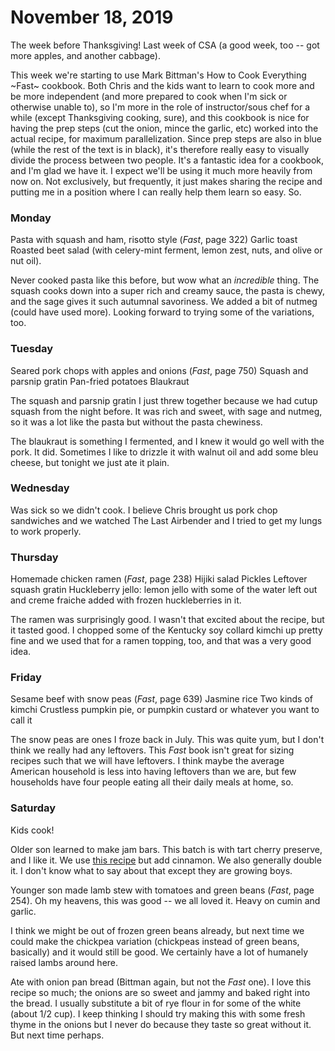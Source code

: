 # November 18, 2019

The week before Thanksgiving! Last week of CSA (a good week, too -- got more apples, and another cabbage). 

This week we're starting to use Mark Bittman's How to Cook Everything ~Fast~ cookbook. Both Chris and the kids want to learn to cook more and be more independent (and more prepared to cook when I'm sick or otherwise unable to), so I'm more in the role of instructor/sous chef for a while (except Thanksgiving cooking, sure), and this cookbook is nice for having the prep steps (cut the onion, mince the garlic, etc) worked into the actual recipe, for maximum parallelization. Since prep steps are also in blue (while the rest of the text is in black), it's therefore really easy to visually divide the process between two people. It's a fantastic idea for a cookbook, and I'm glad we have it. I expect we'll be using it much more heavily from now on. Not exclusively, but frequently, it just makes sharing the recipe and putting me in a position where I can really help them learn so easy. So.

### Monday

Pasta with squash and ham, risotto style (*Fast*, page 322)
Garlic toast
Roasted beet salad (with celery-mint ferment, lemon zest, nuts, and olive or nut oil). 

Never cooked pasta like this before, but wow what an *incredible* thing. The squash cooks down into a super rich and creamy sauce, the pasta is chewy, and the sage gives it such autumnal savoriness. We added a bit of nutmeg (could have used more). Looking forward to trying some of the variations, too.

### Tuesday

Seared pork chops with apples and onions (*Fast*, page 750)
Squash and parsnip gratin
Pan-fried potatoes
Blaukraut

The squash and parsnip gratin I just threw together because we had cutup squash from the night before. It was rich and sweet, with sage and nutmeg, so it was a lot like the pasta but without the pasta chewiness. 

The blaukraut is something I fermented, and I knew it would go well with the pork. It did. Sometimes I like to drizzle it with walnut oil and add some bleu cheese, but tonight we just ate it plain.

### Wednesday

Was sick so we didn't cook. I believe Chris brought us pork chop sandwiches and we watched The Last Airbender and I tried to get my lungs to work properly.

### Thursday

Homemade chicken ramen (*Fast*, page 238)
Hijiki salad
Pickles
Leftover squash gratin
Huckleberry jello: lemon jello with some of the water left out and creme fraiche added with frozen huckleberries in it. 

The ramen was surprisingly good. I wasn't that excited about the recipe, but it tasted good. I chopped some of the Kentucky soy collard kimchi up pretty fine and we used that for a ramen topping, too, and that was a very good idea.

### Friday

Sesame beef with snow peas (*Fast*, page 639)
Jasmine rice
Two kinds of kimchi
Crustless pumpkin pie, or pumpkin custard or whatever you want to call it

The snow peas are ones I froze back in July. This was quite yum, but I don't think we really had any leftovers. This *Fast* book isn't great for sizing recipes such that we will have leftovers. I think maybe the average American household is less into having leftovers than we are, but few households have four people eating all their daily meals at home, so.

### Saturday

Kids cook!

Older son learned to make jam bars. This batch is with tart cherry preserve, and I like it. We use [this recipe](https://www.allrecipes.com/recipe/11314/delicious-raspberry-oatmeal-cookie-bars/) but add cinnamon. We also generally double it. I don't know what to say about that except they are growing boys. 

Younger son made lamb stew with tomatoes and green beans (*Fast*, page 254). Oh my heavens, this was good -- we all loved it. Heavy on cumin and garlic.

I think we might be out of frozen green beans already, but next time we could make the chickpea variation (chickpeas instead of green beans, basically) and it would still be good. We certainly have a lot of humanely raised lambs around here.

Ate with onion pan bread (Bittman again, but not the *Fast* one). I love this recipe so much; the onions are so sweet and jammy and baked right into the bread. I usually substitute a bit of rye flour in for some of the white (about 1/2 cup). I keep thinking I should try making this with some fresh thyme in the onions but I never do because they taste so great without it. But next time perhaps.


